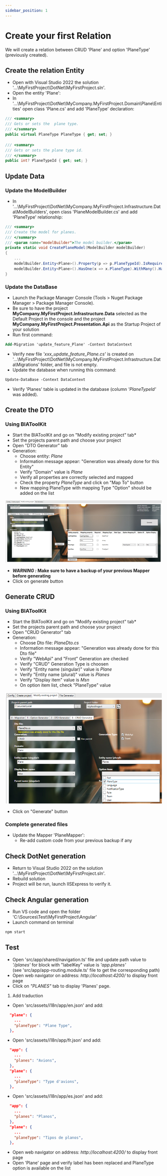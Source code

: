 ```yaml
---
sidebar_position: 1
---
```


# Create your first Relation
We will create a relation between CRUD 'Plane' and option 'PlaneType' (previously created).

## Create the relation Entity
* Open with Visual Studio 2022 the solution '...\MyFirstProject\DotNet\MyFirstProject.sln'.
* Open the entity 'Plane':
* In '...\MyFirstProject\DotNet\MyCompany.MyFirstProject.Domain\Plane\Entities' open class 'Plane.cs' and add 'PlaneType' declaration: 
  
```csharp
/// <summary>
/// Gets or sets the  plane type.
/// </summary>
public virtual PlaneType PlaneType { get; set; }

/// <summary>
/// Gets or sets the plane type id.
/// </summary>
public int? PlaneTypeId { get; set; }
```

## Update Data
### Update the ModelBuilder
* In '...\MyFirstProject\DotNet\MyCompany.MyFirstProject.Infrastructure.Data\ModelBuilders', open class 'PlaneModelBuilder.cs' and add 'PlaneType' relationship: 
 
```csharp
/// <summary>
/// Create the model for planes.
/// </summary>
/// <param name="modelBuilder">The model builder.</param>
private static void CreatePlaneModel(ModelBuilder modelBuilder)
{
    ...
    modelBuilder.Entity<Plane>().Property(p => p.PlaneTypeId).IsRequired(false); // relationship 0..1-*
    modelBuilder.Entity<Plane>().HasOne(x => x.PlaneType).WithMany().HasForeignKey(x => x.PlaneTypeId);
}
```

### Update the DataBase
* Launch the Package Manager Console (Tools > Nuget Package Manager > Package Manager Console).
* Be sure to have the project **MyCompany.MyFirstProject.Infrastructure.Data** selected as the Default Project in the console and the project **MyCompany.MyFirstProject.Presentation.Api** as the Startup Project of your solution
* Run first command:    
```ps
Add-Migration 'update_feature_Plane' -Context DataContext 
```
* Verify new file *'xxx_update_feature_Plane.cs'* is created on '...\MyFirstProject\DotNet\MyCompany.MyFirstProject.Infrastructure.Data\Migrations' folder, and file is not empty.
* Update the database when running this command: 
```ps
Update-DataBase -Context DataContext
```
* Verify 'Planes' table is updated in the database (column *'PlaneTypeId'* was added).
  
## Create the DTO
### Using BIAToolKit
* Start the BIAToolKit and go on "Modify existing project" tab*
* Set the projects parent path and choose your project
* Open "DTO Generator" tab
* Generation:
  * Choose entity: *Plane*
  * Information message appear: "Generation was already done for this Entity"
  * Verify "Domain" value is *Plane*
  * Verify all properties are correctly selected and mapped
  * Check the property *PlaneType* and click on "Map To" button
  * New mapping PlaneType with mapping Type "Option" should be added on the list 

![FirstRelation_DTOGenerator](../../Images/GettingStarted/FirstRelation_DTOGenerator.png)

* ***WARNING :* Make sure to have a backup of your previous Mapper before generating**
* Click on generate button

## Generate CRUD
### Using BIAToolKit
* Start the BIAToolKit and go on "Modify existing project" tab*
* Set the projects parent path and choose your project
* Open "CRUD Generator" tab
* Generation:
  * Choose Dto file: *PlaneDto.cs*
  * Information message appear: "Generation was already done for this Dto file"
  * Verify "WebApi" and "Front" Generation are checked
  * Verify "CRUD" Generation Type is choosen
  * Verify "Entity name (singular)" value is *Plane*
  * Verify "Entity name (plural)" value is *Planes*
  * Verify "Display item"  value is *Msn*
  * On option item list, check "PlaneType" value

![FirstRelation_CRUDGenerator](../../Images/GettingStarted/FirstRelation_CRUDGenerator.png)

  * Click on "Generate" button

### Complete generated files
* Update the Mapper 'PlaneMapper':
  * Re-add custom code from your previous backup if any

## Check DotNet generation
* Return to Visual Studio 2022 on the solution '...\MyFirstProject\DotNet\MyFirstProject.sln'.
* Rebuild solution
* Project will be run, launch IISExpress to verify it. 

## Check Angular generation
* Run VS code and open the folder 'C:\Sources\Test\MyFirstProject\Angular'
* Launch command on terminal 
```ps
npm start
```

## Test
* Open 'src/app/shared/navigation.ts' file and update path value to *'/planes'* for block with "labelKey" value is *'app.planes'*   
(see 'src/app/app-routing.module.ts' file to get the corresponding path)
* Open web navigator on address: *http://localhost:4200/* to display front page
* Click on *"PLANES"* tab to display 'Planes' page.

1.    Add traduction
* Open 'src/assets/i18n/app/en.json' and add:
```json
  "plane": {
    ...
    "planeType": "Plane Type",
  },
```  
* Open 'src/assets/i18n/app/fr.json' and add:
```json
  "app": {
    ...
    "planes": "Avions",
  },
  "plane": {
    ...
    "planeType": "Type d'avions",
  },
```
* Open 'src/assets/i18n/app/es.json' and add:
```json
  "app": {
    ...
    "planes": "Planos",
  },
  "plane": {
    ...
    "planeType": "Tipos de planos",
  },
```  
* Open web navigator on address: *http://localhost:4200/* to display front page
* Open 'Plane' page and verify label has been replaced and PlaneType option is available on the list